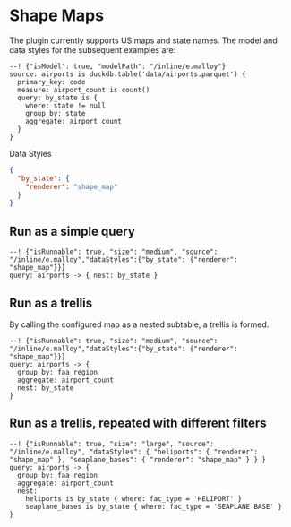 
# Shape Maps

The plugin currently supports US maps and state names. The model and data styles for the subsequent examples are:

```malloy
--! {"isModel": true, "modelPath": "/inline/e.malloy"}
source: airports is duckdb.table('data/airports.parquet') {
  primary_key: code
  measure: airport_count is count()
  query: by_state is {
    where: state != null
    group_by: state
    aggregate: airport_count
  }
}
```

Data Styles
```json
{
  "by_state": {
    "renderer": "shape_map"
  }
}
```

## Run as a simple query

```malloy
--! {"isRunnable": true, "size": "medium", "source": "/inline/e.malloy","dataStyles":{"by_state": {"renderer": "shape_map"}}}
query: airports -> { nest: by_state }
```


## Run as a trellis
By calling the configured map as a nested subtable, a trellis is formed.


```malloy
--! {"isRunnable": true, "size": "medium", "source": "/inline/e.malloy","dataStyles":{"by_state": {"renderer": "shape_map"}}}
query: airports -> {
  group_by: faa_region
  aggregate: airport_count
  nest: by_state
}
```

## Run as a trellis, repeated with different filters

```malloy
--! {"isRunnable": true, "size": "large", "source": "/inline/e.malloy", "dataStyles": { "heliports": { "renderer": "shape_map" }, "seaplane_bases": { "renderer": "shape_map" } } }
query: airports -> {
  group_by: faa_region
  aggregate: airport_count
  nest:
    heliports is by_state { where: fac_type = 'HELIPORT' }
    seaplane_bases is by_state { where: fac_type = 'SEAPLANE BASE' }
}
```
